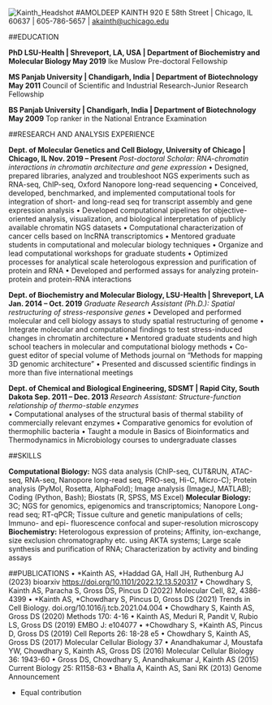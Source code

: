 ![Kainth_Headshot](https://github.com/kainth-amoldeep/kainth-amoldeep.github.io/assets/66103719/7582cb33-4735-45f9-9034-09a624cb1c91)
                             #AMOLDEEP KAINTH
920 E 58th Street | Chicago, IL 60637 | 605-786-5657 | akainth@uchicago.edu

##EDUCATION

**PhD	LSU-Health | Shreveport, LA, USA | Department of Biochemistry and Molecular Biology	May 2019**
	Ike Muslow Pre-doctoral Fellowship

**MS	Panjab University | Chandigarh, India | Department of Biotechnology	May 2011**
	Council of Scientific and Industrial Research-Junior Research Fellowship

**BS	Panjab University | Chandigarh, India | Department of Biotechnology	May 2009**
	Top ranker in the National Entrance Examination	

##RESEARCH AND ANALYSIS EXPERIENCE	

**Dept. of Molecular Genetics and Cell Biology, University of Chicago | Chicago, IL	Nov. 2019 – Present**
*Post-doctoral Scholar: RNA-chromatin interactions in chromatin architecture and gene expression*
•	Designed, prepared libraries, analyzed and troubleshoot NGS experiments such as RNA-seq, ChIP-seq, Oxford Nanopore long-read sequencing
•	Conceived, developed, benchmarked, and implemented computational tools for integration of short- and long-read seq for transcript assembly and gene expression analysis
•	Developed computational pipelines for objective-oriented analysis, visualization, and biological interpretation of publicly available chromatin NGS datasets
•	Computational characterization of cancer cells based on lncRNA transcriptomics
•	Mentored graduate students in computational and molecular biology techniques
•	Organize and lead computational workshops for graduate students
•	Optimized processes for analytical scale heterologous expression and purification of protein and RNA
•	Developed and performed assays for analyzing protein-protein and protein-RNA interactions

**Dept. of Biochemistry and Molecular Biology, LSU-Health | Shreveport, LA	Jan. 2014 – Oct. 2019**
*Graduate Research Assistant (Ph.D.): Spatial restructuring of stress-responsive genes*
•	Developed and performed molecular and cell biology assays to study spatial restructuring of genome
•	Integrate molecular and computational findings to test stress-induced changes in chromatin architecture
•	Mentored graduate students and high school teachers in molecular and computational biology methods
•	Co-guest editor of special volume of Methods journal on “Methods for mapping 3D genomic architecture”
•	Presented and discussed scientific findings in more than five international meetings

**Dept. of Chemical and Biological Engineering, SDSMT | Rapid City, South Dakota	Sep. 2011 – Dec. 2013**
*Research Assistant: Structure-function relationship of thermo-stable enzymes*  
•	Computational analyses of the structural basis of thermal stability of commercially relevant enzymes
•	Comparative genomics for evolution of thermophilic bacteria
•	Taught a module in Basics of Bioinformatics and Thermodynamics in Microbiology courses to undergraduate classes

##SKILLS

**Computational Biology:** NGS data analysis (ChIP-seq, CUT&RUN, ATAC-seq, RNA-seq, Nanopore long-read seq, PRO-seq, Hi-C, Micro-C); Protein analysis (PyMol, Rosetta, AlphaFold); Image analysis (ImageJ, MATLAB); Coding (Python, Bash); Biostats (R, SPSS, MS Excel)
**Molecular Biology:** 3C; NGS for genomics, epigenomics and transcriptomics; Nanopore Long-read seq; RT-qPCR; Tissue culture and genetic manipulations of cells; Immuno- and epi- fluorescence confocal and super-resolution microscopy
**Biochemistry:** Heterologous expression of proteins; Affinity, ion-exchange, size exclusion chromatography etc. using AKTA systems; Large scale synthesis and purification of RNA; Characterization by activity and binding assays

##PUBLICATIONS
•	*Kainth AS, *Haddad GA, Hall JH, Ruthenburg AJ (2023) bioarxiv https://doi.org/10.1101/2022.12.13.520317
•	Chowdhary S, Kainth AS, Paracha S, Gross DS, Pincus D (2022) Molecular Cell, 82, 4386-4399
•	*Kainth AS, *Chowdhary S, Pincus D, Gross DS (2021) Trends in Cell Biology. doi.org/10.1016/j.tcb.2021.04.004
•	Chowdhary S, Kainth AS, Gross DS (2020) Methods 170: 4-16
•	Kainth AS, Meduri R, Pandit V, Rubio LS, Gross DS (2019) EMBO J: e104077
•	*Chowdhary S, *Kainth AS, Pincus D, Gross DS (2019) Cell Reports 26: 18-28 e5
•	Chowdhary S, Kainth AS, Gross DS (2017) Molecular Cellular Biology 37
•	Anandhakumar J, Moustafa YW, Chowdhary S, Kainth AS, Gross DS (2016) Molecular Cellular Biology 36: 1943-60
•	Gross DS, Chowdhary S, Anandhakumar J, Kainth AS (2015) Current Biology 25: R1158-63
•	Bhalla A, Kainth AS, Sani RK (2013) Genome Announcement 
* Equal contribution
